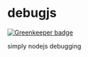 debugjs
=======

[![Greenkeeper badge](https://badges.greenkeeper.io/devTristan/debugjs.svg)](https://greenkeeper.io/)

simply nodejs debugging